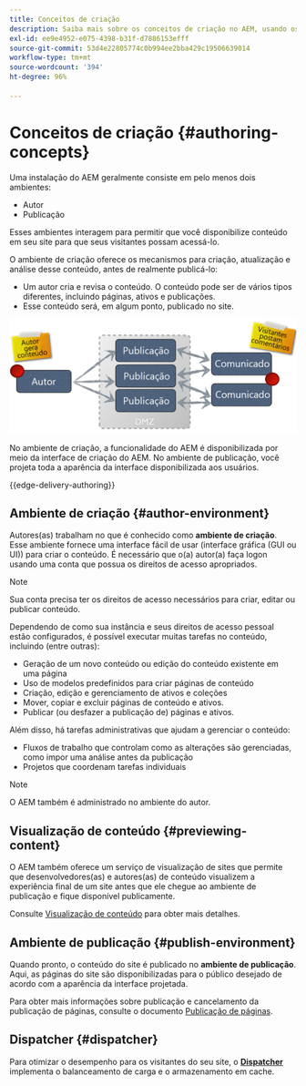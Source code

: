 ```yaml
---
title: Conceitos de criação
description: Saiba mais sobre os conceitos de criação no AEM, usando os ambientes de criação, visualização e publicação.
exl-id: ee9e4952-e075-4398-b31f-d7886153efff
source-git-commit: 53d4e22805774c0b994ee2bba429c19506639014
workflow-type: tm+mt
source-wordcount: '394'
ht-degree: 96%

---
```



# Conceitos de criação {#authoring-concepts}

Uma instalação do AEM geralmente consiste em pelo menos dois ambientes:

* Autor
* Publicação

Esses ambientes interagem para permitir que você disponibilize conteúdo em seu site para que seus visitantes possam acessá-lo.

O ambiente de criação oferece os mecanismos para criação, atualização e análise desse conteúdo, antes de realmente publicá-lo:

* Um autor cria e revisa o conteúdo. O conteúdo pode ser de vários tipos diferentes, incluindo páginas, ativos e publicações.
* Esse conteúdo será, em algum ponto, publicado no site.

![Diagrama do autor, editor e despachantes](/help/sites-cloud/authoring/assets/author-publish.png)

No ambiente de criação, a funcionalidade do AEM é disponibilizada por meio da interface de criação do AEM. No ambiente de publicação, você projeta toda a aparência da interface disponibilizada aos usuários.

{{edge-delivery-authoring}}

## Ambiente de criação {#author-environment}

Autores(as) trabalham no que é conhecido como **ambiente de criação**. Esse ambiente fornece uma interface fácil de usar (interface gráfica (GUI ou UI)) para criar o conteúdo. É necessário que o(a) autor(a) faça logon usando uma conta que possua os direitos de acesso apropriados.

>[!NOTE]
>
>Sua conta precisa ter os direitos de acesso necessários para criar, editar ou publicar conteúdo.

Dependendo de como sua instância e seus direitos de acesso pessoal estão configurados, é possível executar muitas tarefas no conteúdo, incluindo (entre outras):

* Geração de um novo conteúdo ou edição do conteúdo existente em uma página
* Uso de modelos predefinidos para criar páginas de conteúdo
* Criação, edição e gerenciamento de ativos e coleções
* Mover, copiar e excluir páginas de conteúdo e ativos.
* Publicar (ou desfazer a publicação de) páginas e ativos.

Além disso, há tarefas administrativas que ajudam a gerenciar o conteúdo:

* Fluxos de trabalho que controlam como as alterações são gerenciadas, como impor uma análise antes da publicação
* Projetos que coordenam tarefas individuais

>[!NOTE]
>
>O AEM também é administrado no ambiente do autor.

## Visualização de conteúdo {#previewing-content}

O AEM também oferece um serviço de visualização de sites que permite que desenvolvedores(as) e autores(as) de conteúdo visualizem a experiência final de um site antes que ele chegue ao ambiente de publicação e fique disponível publicamente.

Consulte [Visualização de conteúdo](/help/sites-cloud/authoring/fundamentals/previewing-content.md) para obter mais detalhes.

## Ambiente de publicação {#publish-environment}

Quando pronto, o conteúdo do site é publicado no **ambiente de publicação**. Aqui, as páginas do site são disponibilizadas para o público desejado de acordo com a aparência da interface projetada.

Para obter mais informações sobre publicação e cancelamento da publicação de páginas, consulte o documento [Publicação de páginas](/help/sites-cloud/authoring/fundamentals/publishing-pages.md).

## Dispatcher {#dispatcher}

Para otimizar o desempenho para os visitantes do seu site, o **[Dispatcher](/help/implementing/dispatcher/overview.md)** implementa o balanceamento de carga e o armazenamento em cache.
